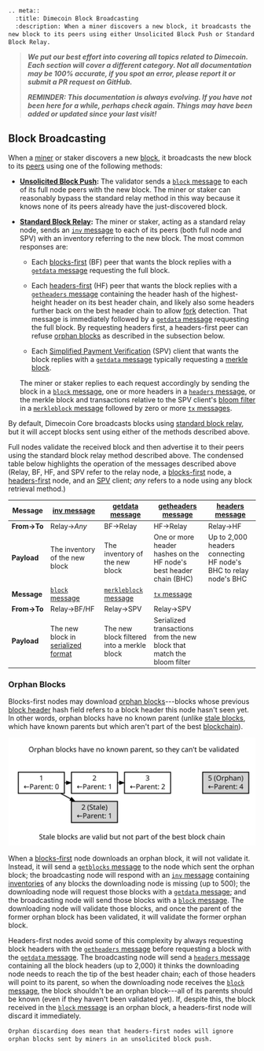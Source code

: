 ```{eval-rst}
.. meta::
  :title: Dimecoin Block Broadcasting
  :description: When a miner discovers a new block, it broadcasts the new block to its peers using either Unsolicited Block Push or Standard Block Relay.
```

> ***We put our best effort into covering all topics related to Dimecoin. Each section will cover a different category. Not all documentation may be 100% accurate, if you spot an error, please report it or submit a PR request on GitHub.***
>
> ***REMINDER: This documentation is always evolving. If you have not been here for a while, perhaps check again. Things may have been added or updated since your last visit!***

## Block Broadcasting

When a [miner](../resources/glossary.md#miner) or staker discovers a new [block](../resources/glossary.md#block), it broadcasts the new block to its [peers](../resources/glossary.md#peer) using one of the following methods:

* **[Unsolicited Block Push](../resources/glossary.md#unsolicited-block-push):**
  The validator sends a [`block` message](../reference/p2p-network.md#block) to each of its full node peers with the new block. The miner or staker can reasonably bypass the standard relay method in this way because it knows none of its peers already have the just-discovered block.

* **[Standard Block Relay](../resources/glossary.md#standard-block-relay):**
  The miner or staker, acting as a standard relay node, sends an [`inv` message](../reference/p2p-network.md#inv) to each of its peers (both full node and SPV) with an inventory referring to the new block. The most common responses are:

  * Each [blocks-first](../resources/glossary.md#blocks-first-sync) (BF) peer that wants the block replies with a [`getdata` message](../reference/p2p-network.md#getdata) requesting the full block.

  * Each [headers-first](../resources/glossary.md#headers-first-sync) (HF) peer that wants the block replies with a [`getheaders` message](../reference/p2p-network.md#getheaders) containing the header hash of the highest-height header on its best header chain, and likely also some headers further back on the best header chain to allow [fork](../resources/glossary.md#fork) detection. That message is immediately followed by a [`getdata` message](../reference/p2p-network.md#getdata) requesting the full block. By requesting headers first, a headers-first peer can refuse [orphan blocks](../resources/glossary.md#orphan-block) as described in the subsection below.

  * Each [Simplified Payment Verification](../resources/glossary.md#simplified-payment-verification) (SPV) client that wants the block replies with a [`getdata` message](../reference/p2p-network.md#getdata) typically requesting a [merkle block](../resources/glossary.md#merkle-block).

   The miner or staker replies to each request accordingly by sending the block in a [`block` message](../reference/p2p-network.md#block), one or more headers in a [`headers` message](../reference/p2p-network.md#headers), or the merkle block and transactions relative to the SPV client's [bloom filter](../resources/glossary.md#bloom-filter) in a [`merkleblock` message](../reference/p2p-network.md#merkleblock) followed by zero or more [`tx` messages](../reference/p2p-network.md#tx).

By default, Dimecoin Core broadcasts blocks using [standard block relay](../resources/glossary.md#standard-block-relay), but it will accept blocks sent using either of the methods described above.

Full nodes validate the received block and then advertise it to their peers using the standard block relay method described above.  The condensed table below highlights the operation of the messages described above (Relay, BF, HF, and SPV refer to the relay node, a [blocks-first](../resources/glossary.md#blocks-first-sync) node, a [headers-first](../resources/glossary.md#headers-first-sync) node, and an [SPV](../resources/glossary.md#simplified-payment-verification) client; *any* refers to a node using any block retrieval method.)

| **Message** | [inv message](../reference/p2p-network.md#inv)                                   | [getdata message](../reference/p2p-network.md#getdata)               | [getheaders message](../reference/p2p-network.md#getheaders)                                     | [headers message](../reference/p2p-network.md#headers) |
| --- | --- | --- | --- | --- |
| **From→To** | Relay→_Any_                                            | BF→Relay                                   | HF→Relay                                                               | Relay→HF                                   |
| **Payload** | The inventory of the new block                         | The inventory of the new block             | One or more header hashes on the HF node's best header chain (BHC)     | Up to 2,000 headers connecting HF node's BHC to relay node's BHC |
| **Message** | [`block` message](../reference/p2p-network.md#block)                               | [`merkleblock` message](../reference/p2p-network.md#merkleblock)       | [`tx` message](../reference/p2p-network.md#tx)                                                     | |
| **From→To** | Relay→BF/HF                                            | Relay→SPV                                  | Relay→SPV                                                              |   |
| **Payload** | The new block in [serialized format](../reference/block-chain-serialized-blocks.md) | The new block filtered into a merkle block | Serialized transactions from the new block that match the bloom filter | |

### Orphan Blocks

Blocks-first nodes may download [orphan blocks](../resources/glossary.md#orphan-block)---blocks whose previous [block header](../resources/glossary.md#block-header) hash field refers to a block header this node hasn't seen yet. In other words, orphan blocks have no known parent (unlike [stale blocks](../resources/glossary.md#stale-block), which have known parents but which aren't part of the best [blockchain](../resources/glossary.md#blockchain)).

![Difference Between Orphan And Stale Blocks](../../img/dev/en-orphan-stale-definition.svg)

When a [blocks-first](../resources/glossary.md#blocks-first-sync) node downloads an orphan block, it will not validate it. Instead, it will send a [`getblocks` message](../reference/p2p-network.md#getblocks) to the node which sent the orphan block; the broadcasting node will respond with an [`inv` message](../reference/p2p-network.md#inv) containing [inventories](../resources/glossary.md#inventory) of any blocks the downloading node is missing (up to 500); the downloading node will request those blocks with a [`getdata` message](../reference/p2p-network.md#getdata); and the broadcasting node will send those blocks with a [`block` message](../reference/p2p-network.md#block). The downloading node will validate those blocks, and once the parent of the former orphan block has been validated, it will validate the former orphan block.

Headers-first nodes avoid some of this complexity by always requesting block headers with the [`getheaders` message](../reference/p2p-network.md#getheaders) before requesting a block with the [`getdata` message](../reference/p2p-network.md#getdata). The broadcasting node will send a [`headers` message](../reference/p2p-network.md#headers) containing all the block headers (up to 2,000) it thinks the downloading node needs to reach the tip of the best header chain; each of those headers will point to its parent, so when the downloading node receives the [`block` message](../reference/p2p-network.md#block), the block shouldn't be an orphan block---all of its parents should be known (even if they haven't been validated yet). If, despite this, the block received in the [`block` message](../reference/p2p-network.md#block) is an orphan block, a headers-first node will discard it immediately.

```{note}
Orphan discarding does mean that headers-first nodes will ignore orphan blocks sent by miners in an unsolicited block push.
```
